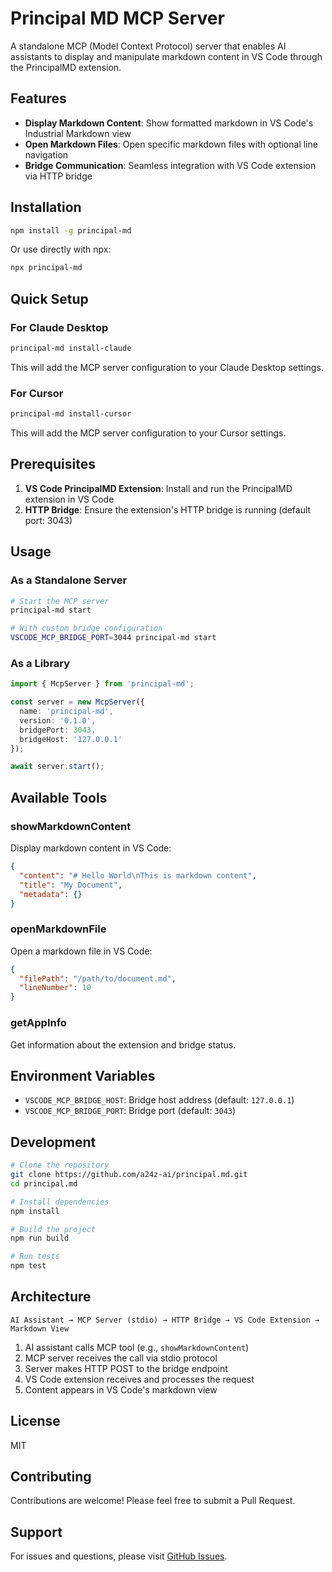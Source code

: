 # Principal MD MCP Server

A standalone MCP (Model Context Protocol) server that enables AI assistants to display and manipulate markdown content in VS Code through the PrincipalMD extension.

## Features

- **Display Markdown Content**: Show formatted markdown in VS Code's Industrial Markdown view
- **Open Markdown Files**: Open specific markdown files with optional line navigation
- **Bridge Communication**: Seamless integration with VS Code extension via HTTP bridge

## Installation

```bash
npm install -g principal-md
```

Or use directly with npx:

```bash
npx principal-md
```

## Quick Setup

### For Claude Desktop

```bash
principal-md install-claude
```

This will add the MCP server configuration to your Claude Desktop settings.

### For Cursor

```bash
principal-md install-cursor
```

This will add the MCP server configuration to your Cursor settings.

## Prerequisites

1. **VS Code PrincipalMD Extension**: Install and run the PrincipalMD extension in VS Code
2. **HTTP Bridge**: Ensure the extension's HTTP bridge is running (default port: 3043)

## Usage

### As a Standalone Server

```bash
# Start the MCP server
principal-md start

# With custom bridge configuration
VSCODE_MCP_BRIDGE_PORT=3044 principal-md start
```

### As a Library

```typescript
import { McpServer } from 'principal-md';

const server = new McpServer({
  name: 'principal-md',
  version: '0.1.0',
  bridgePort: 3043,
  bridgeHost: '127.0.0.1'
});

await server.start();
```

## Available Tools

### showMarkdownContent

Display markdown content in VS Code:

```json
{
  "content": "# Hello World\nThis is markdown content",
  "title": "My Document",
  "metadata": {}
}
```

### openMarkdownFile

Open a markdown file in VS Code:

```json
{
  "filePath": "/path/to/document.md",
  "lineNumber": 10
}
```

### getAppInfo

Get information about the extension and bridge status.

## Environment Variables

- `VSCODE_MCP_BRIDGE_HOST`: Bridge host address (default: `127.0.0.1`)
- `VSCODE_MCP_BRIDGE_PORT`: Bridge port (default: `3043`)

## Development

```bash
# Clone the repository
git clone https://github.com/a24z-ai/principal.md.git
cd principal.md

# Install dependencies
npm install

# Build the project
npm run build

# Run tests
npm test
```

## Architecture

```
AI Assistant → MCP Server (stdio) → HTTP Bridge → VS Code Extension → Markdown View
```

1. AI assistant calls MCP tool (e.g., `showMarkdownContent`)
2. MCP server receives the call via stdio protocol
3. Server makes HTTP POST to the bridge endpoint
4. VS Code extension receives and processes the request
5. Content appears in VS Code's markdown view

## License

MIT

## Contributing

Contributions are welcome! Please feel free to submit a Pull Request.

## Support

For issues and questions, please visit [GitHub Issues](https://github.com/a24z-ai/principal.md/issues).